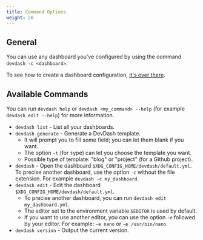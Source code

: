 ```yaml
---
title: Command Options
weight: 20
---
```


## General

You can use any dashboard you've configured by using the command `devdash -c <dashboard>`.

To see how to create a dashboard configuration, [it's over there](/getting-started/quick-start/).

## Available Commands

You can run `devdash help` or `devdash <my_command> --help` (for example `devdash edit --help`) for more information.

* `devdash list` - List all your dashboards.
* `devdash generate` - Generate a DevDash template.
    * It will prompt you to fill some field; you can let them blank if you want.
    * The option `-t` (for `t`ype) can let you choose the template you want.
    * Possible type of template: "blog" or "project" (for a Github project).
* `devdash` - Open the dashboard `$XDG_CONFIG_HOME/devdash/default.yml`. To precise another dashboard, use the option `-c` without the file extension. For example `devdash -c my_dashboard`.
* `devdash edit` - Edit the dashboard `$XDG_CONFIG_HOME/devdash/default.yml`.
    * To precise another dashboard, you can run `devdash edit my_dashboard.yml`.
    * The editor set to the environment variable `$EDITOR` is used by default. 
    * If you want to use another editor, you can use the option `-e` followed by your editor. For example: `-e nano` or `-e /usr/bin/nano`.
* `devdash version` - Output the current version.

